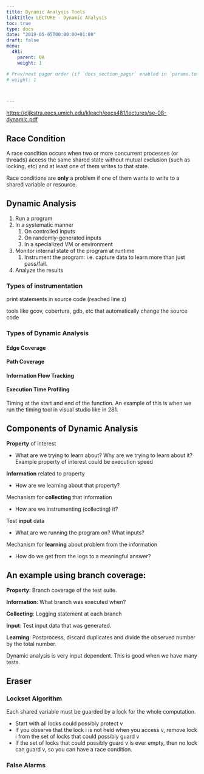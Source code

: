 ```yaml
---
title: Dynamic Analysis Tools
linktitle: LECTURE - Dynamic Analysis
toc: true
type: docs
date: "2019-05-05T00:00:00+01:00"
draft: false
menu:
  481:
    parent: QA
    weight: 1

# Prev/next pager order (if `docs_section_pager` enabled in `params.toml`)
# weight: 1



---
```


https://dijkstra.eecs.umich.edu/kleach/eecs481/lectures/se-08-dynamic.pdf

## Race Condition

A race condition occurs when two or more concurrent processes (or threads) access the same shared state without mutual exclusion (such as locking, etc) and at least one of them writes to that state. 

Race conditions are **only** a problem if one of them wants to write to a shared variable or resource. 

## Dynamic Analysis

1. Run a program 
2. In a systematic manner
   1. On controlled inputs
   2. On randomly-generated inputs
   3. In a specialized VM or environment
3. Monitor internal state of the program at runtime
   1. Instrument the program: i.e. capture data to learn more than just pass/fail.
4. Analyze the results

### Types of instrumentation

print statements in source code (reached line x)

tools like gcov, cobertura, gdb, etc that automatically change the source code

### Types of Dynamic Analysis

#### Edge Coverage

#### Path Coverage

#### Information Flow Tracking

#### Execution Time Profiling

Timing at the start and end of the function. An example of this is when we run the timing tool in visual studio like in 281.

## Components of Dynamic Analysis

**Property** of interest

- What are we trying to learn about? Why are we trying to learn about it? Example property of interest could be execution speed

**Information** related to property

- How are we learning about that property?

Mechanism for **collecting** that information

- How are we instrumenting (collecting) it?

Test **input** data

- What are we running the program on? What inputs?

Mechanism for **learning** about problem from the information

- How do we get from the logs to a meaningful answer?

## An example using branch coverage:

**Property**: Branch coverage of the test suite.

**Information**: What branch was executed when?

**Collecting**: Logging statement at each branch

**Input**: Test input data that was generated.

**Learning**: Postprocess, discard duplicates and divide the observed number by the total number.



Dynamic analysis is very input dependent. This is good when we have many tests. 



## Eraser

### Lockset Algorithm

Each shared variable must be guarded by a lock for the whole computation.

- Start with all locks could possibly protect v
- If you observe that the lock i is not held when you access v, remove lock i from the set of locks that could possibly guard v
- If the set of locks that could possibly guard v is ever empty, then no lock can guard v, so you can have a race condition.

### False Alarms

